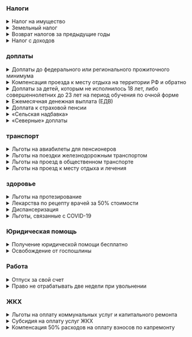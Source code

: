 ### Налоги

<details><summary>Налог на имущество</summary>

Мужчины старше 60 лет и женщины 55 лет, освобождается от уплаты налога на недвижимость: жилые дома, квартиры, комнаты, гаражи или машино-место, хозпостройки площадью до 50 кв.м, помещения для работы. Льгота действует на один объект каждого вида (ст. 407 Налогового кодекса РФ).

<h4>Как получить</h4>

Для получения льготы по имущественному и земельному налогам обращаться в налоговый орган и собирать какие-либо документы не нужно. Инспекция сама пересчитает налог, исходя из данных, предоставляемых ПФР и Росреестром. По имущественным налогам уведомления вам просто не направят, а по земельному налогу, если участок больше 600 кв. м., сумма налога будет указана уже с учётом льготы.

Но если вы переживаете, что про вас забудут, можете подать заявление о представлении льготы в территориальный отдел Федеральной налоговой службы, в том числе через МФЦ или «Личный кабинет налогоплательщика».

</details>

<details><summary>Земельный налог</summary>

— мужчины старше 60 лет и женщины 55 лет могут уменьшить налог на земельный участок более 6 соток. Если площадь участка составляет не более 6 соток — налог взиматься не будет. Льготу получают участки, находящиеся в собственности, пользовании или пожизненном наследуемом владении (п. 5 ст. 391 Налогового кодекса РФ).

<h4>Как получить</h4>

Сумма налога (руб.) / площадь участка (кв.м.) х 600 кв. м.

Чтобы рассчитать, сколько вам нужно заплатить налогов на имущество или земельный участок, воспользуйтесь налоговым калькулятором. Потребуется выбрать вид налога и год, за который он начислен, а также ввести кадастровый номер объекта недвижимости (указан в документах на собственность).

Рассчитать, сколько вам придётся заплатить налог за землю с учётом льготного вычета можно по формуле:

Пример:

Белла Аркадьевна владеет участком площадью 10 соток, налог на который составляет 1 500 рублей. Таким образом, с учётом льготы, пенсионерке нужно будет уплатить 900 рублей (1 500 /1 000×600). Она сможет сэкономить 600 рублей.

</details>

<details><summary>Возврат налогов за предыдущие годы</summary>

— если пенсионер купил жилой дом, квартиру, комнату или долю в них, земельный участок для ИЖС, на котором расположен дом или только планируется строительство, а также уплатил проценты по ипотеке на покупку или строительство жилья, то после уплаты налогов он сможет вычесть из своих доходов расходы на покупку этого жилья (налоговый вычет). Пенсионер может получить вычет за предшествующие три года или перенести его на будущие периоды (ст. 220 Налогового кодекса РФ).

<h4>Как получить</h4>

Для возврата налога необходимо направить в налоговую инспекцию, в том числе через МФЦ или «Личный кабинет налогоплательщика», пакет документов: заявление о предоставлении вычета, декларацию по форме 3-НДФЛ за те годы, за которые вы желаете вернуть налог. Кроме этого нужно приложить копии документа о собственности на купленную квартиру, дом или землю (выписка из ЕГРН), кредитного договора (если заключался), платежных документов (банковские платежки, расписка о получении денег продавцом и т. п.), пенсионная книжка или справка из ПФР о выходе на пенсию. Укажите реквизиты банковского счета (карты), куда нужно перечислить деньги. С мая 2021 года в некоторых случаях возможно получения вычета в упрощенном порядке, без подачи декларации и подтверждающих документов. Если вы подпадаете под эту категорию, до налоговая служба направит в ваш «Личный кабинет налогоплательщика» специальное сообщение. Самостоятельно обращаться в налоговую не требуется.

</details>
<details><summary>Налог с доходов</summary>
— государство освобождает пенсионеров от уплаты налогов с некоторых доходов, например, с пенсий и социальных доплат к ним, пособий, а также стоимости путёвок и лечения, оплачиваемых работодателем, в том числе бывшим (п.п.2, 9, 10, 28 Налогового кодекса РФ).

<h4>Как получить</h4>

За этой льготой обращаться никуда не нужно: пенсии и пособия освобождаются он налога автоматически, а освобождение стоимости путёвок и лечение оформляет работодатель.

</details>

### доплаты

<details><summary>Доплаты до федерального или регионального прожиточного минимума</summary>

неработающим пенсионерам с низким размером пенсии.

<h4>Как получить</h4>

За оформлением федеральной доплаты нужно обращаться в Пенсионный фонд, а региональной — орган социальной защиты населения по месту своего жительства. С 1 января 2022 года социальная доплата будет назначаться автоматически, без каких-либо заявлений (ст. 12.1 Федерального закона «О государственной социальной помощи»).

</details>

<details><summary>Компенсация проезда к месту отдыха на территории РФ и обратно</summary>

— на эту компенсацию, один раз в два года, имеют право неработающие пенсионеры, которые получают страховую пенсию по старости или инвалидности и проживают в районах Крайнего Севера и приравненных к ним местностях (ст. 34 Федерального закона «О государственных гарантиях и компенсациях для лиц, работающих и проживающих в районах Крайнего Севера и приравненных к ним местностях»).

<h4>Как получить</h4>

Оформить льготу можно в Пенсионном фонде: до поездки — выдадут специальные талоны, по которым оформляются бесплатные билеты, либо после поездки — выплачивается денежная компенсация на основании проездных документов. Денежная или неденежная льгота, в зависимости от оформления до или после поездки.

</details>

<details><summary>Доплаты за детей, которым не исполнилось 18 лет, либо совершеннолетних до 23 лет на период обучения по очной форме</summary>
внуков, братьев и сестёр, этого возраста, при отсутствии родителей, которые должны их содержать, а также родителей и супруга, если они достигли пенсионного возраста либо имеют инвалидность.

<h4>Как получить</h4>

Если на содержании пенсионера находятся нетрудоспособные члены семьи, пенсия выплачивается в повышенном размере. Доплата составляет 2 014,82 рубля (1/3 суммы фиксированной выплаты к страховой пенсии) на каждого иждивенца, но не более чем на трёх.

Для оформления доплаты необходимо обращаться в Пенсионный фонд.

</details>

<details><summary>Ежемесячная денежная выплата (ЕДВ)</summary>

— ветеранам ВОВ и боевых действий, бывшим несовершеннолетним узникам фашизма, инвалидам, лицам, пострадавшим от катастрофы на Чернобыльской АЭС и другим категориям. Размер ЕДВ зависит от льготной категории. Некоторые ЕДВ предоставляются автоматически (например, по инвалидности).

<h4>Как получить</h4>

Для назначения остальных необходимо обратиться в ПФР (за федеральными) или отдел соцзащиты (за региональными).

Обратите внимание: пенсионер имеет право на выплату ЕДВ только по одному из оснований, федеральному или региональному (исключение составляют «чернобыльцы»).

</details>

<details><summary>Доплата к страховой пенсии</summary>
— при достижении возраста 80 лет, а также установлении инвалидности 1 группы размер страховой пенсии увеличивается на сумму 6 044,48 рубля (размер фиксированной выплаты к страховой пенсии). Доплата устанавливается только по одному их оснований.

<h4>Как получить</h4>

Назначается она Пенсионным фондом автоматически, после достижения 80-летнего возраста или поступления данных об инвалидности.

</details>

<details><summary>«Сельская надбавка»</summary>
— бывшим работникам сельского хозяйства пенсия выплачивается в повышенном размере. Для её оформления необходимо иметь стаж в сельском хозяйстве по профессиям, включённым в список, не менее 30 лет. Доплата полагается только неработающим пенсионерам, постоянно проживающим в сельской местности, а с 2022 года — независимо от места проживания. Её размер составляет 1 511,12 рублей (25% фиксированной выплаты к страховой пенсии).

<h4>Как получить</h4>

Доплата назначается Пенсионным фондом автоматически.

</details>

<details><summary>«Северные» доплаты</summary>
— пенсионерам, отработавшим в районах Крайнего Севера не менее 15 лет, а в приравненных местностях — 20 лет, получают пенсию в повышенном размере. За стаж на Крайнем Севере 3 022,24 рубля, а на приравненных территориях — 1 813,34 рубля (50% и 30% фиксированной выплаты к страховой пенсии соответственно). Такая доплата не зависит от места жительства пенсионера и сохраняется за ним при переезде.

<h4>Как получить</h4>

Пенсионеры, проживающие на Крайнем Севере или приравненных местностях, получают доплату к пенсии в зависимости от районного коэффициента, установленного в месте проживания. Их размер зависит от коэффициента, установленного в той или иной местности. При переезде в «несеверные» регионы выплаты прекращаются.

«Северные» надбавки назначаются ПФР автоматически.

</details>

### транспорт

<details><summary>Льготы на авиабилеты для пенсионеров</summary>
— государственные специальные программы предоставления субсидий авиакомпаниям. В рамках программы пенсионеры, а также мужчины старше 60 лет, женщины — 55 лет, могут приобрести билет на самолёт по низким ценам.

<h4>Как получить</h4>

Список авиакомпаний и маршрутов, по которым предоставляется льгота утверждается ежегодно (Правила предоставления субсидий из федерального бюджета организациям воздушного транспорта в целях обеспечения доступности воздушных перевозок населению, утверждённые Постановление Правительства РФ).

Билеты по льготным ценам приобретаются у авиакомпаний, участвующих в программе в текущем году.

</details>

<details><summary>Льготы на поездки железнодорожным транспортом</summary>
— инвалиды, участники ВОВ, ветераны боевых действий и инвалиды войны и члены их семей, блокадники имеют право на бесплатный проезд в пригородных электричках.

<h4>Как получить</h4>

Для приобретения билета, дающего право на бесплатный проезд, необходимо обратиться в кассу железнодорожного вокзала, предъявив документ, подтверждающий льготный статус.

</details>

<details><summary>Льготы на проезд в общественном транспорте</summary>
предоставляют местные и региональные власти. Тут может быть несколько вариантов: без платы за проезд, денежная компенсация проезда, льготные проездные или талоны на поездки.

<h4>Как получить</h4>

За оформлением необходимо обращаться в отдел соцзащиты.

Денежная или неденежная льгота, в зависимости от региона.

</details>

<details><summary>Льготы на проезд к месту отдыха и лечения</summary>

— участникам ВОВ и ветеранам боевых действий, блокадникам и жителям осаждённого Севастополя, инвалидам, гражданам, подвергшимся радиации на Чернобыльской АЭС и Семипалатинском полигоне и др. Льгота предоставляется при поездках на железнодорожном, авиационном, водном и автомобильном транспорте.

<h4>Как получить</h4>

Нужно подать документы в один из центров госуслуг «Мои документы», предъявив пакет документов, подтверждающий льготный статус.

</details>

### здоровье

<details><summary>Льготы на протезирование</summary>
— военным пенсионерам, Героям СССР и РФ, полным кавалерам ордена Славы, Героям Социалистического труда СССР, Героям Труда РФ, полным кавалерам ордена Трудовой Славы. Военным пенсионерам протезирование проводится в ведомственных медицинских учреждениях.

<h4>Как получить</h4>

Для получения льготы им нужно обращаться в органы пенсионного обеспечения своего ведомства (Минобороны, МВЛ. прокуратура и проч.). Остальным категориям льготникам должны обращаться в органы соцзащиты.

</details>

<details><summary>Лекарства по рецепту врачей за 50% стоимости</summary>
могут приобрести пенсионеры, получающие пенсию по старости, инвалидности или по случаю потери кормильца в минимальных размерах.

<h4>Как получить</h4>

Для получения рецепта необходимо предъявить паспорт и справку из ПФР в поликлинику, к которой вы прикреплены. Лечащий врач выпишет рецепт и сообщит, в какой аптеке вы сможете получить лекарство по нему. (Приложение № 2 к Постановлению Правительства РФ № 890).

</details>

<details><summary>Диспансеризация</summary>
— на два рабочих дня в году пенсионеры и предпенсионеры освобождаются от работы для прохождения диспансеризации. На это время за ним сохраняется средняя заработная плата (ст. 185.1 Трудового кодекса РФ).

<h4>Как получить</h4>

Для предоставления этих дней необходимо обратиться с письменным заявлением к работодателю.

</details>

<details><summary>Льготы, связанные с COVID-19</summary>
— пенсионерам предоставляется рассрочка по исполнительным документам по взысканию задолженности до 1 миллиона рублей.

<h4>Как получить</h4>

Рассрочка предоставляется на срок не более 24 месяцев, но не позднее 01.07.2022года (Федеральный закон «Об особенностях исполнения судебных актов, актов других органов и должностных лиц, а также возврата просроченной задолженности в период распространения новой коронавирусной инфекции»).

Для оформления этой льготы необходимо обращаться в Службу судебных приставов по месту своего жительства, где находится возбужденное в отношении пенсионера исполнительное производство. Контактные данные территориальных отделов можно найти на сайте ФССП России.

</details>

### Юридическая помощь

<details><summary>Получение юридической помощи бесплатно</summary>

— малоимущим с доходом меньше прожиточного минимума, инвалидам 1 и 2 группы, а также людям пожилого возраста и инвалидам постоянно проживающим в организациях социального обслуживания. Юридическая помощь оказывается по ряду социально значимых вопросов (Федеральный закон «О бесплатной юридический помощи в РФ»).

<h4>Как получить</h4>

За её получением бесплатной юридической помощи необходимо обращаться к адвокатам или юристам, которые участвуют в системе оказания бесплатной юридической помощи в вашем регионе. Их контактные данные можно узнать на сайте Министерства юстиции РФ в подразделе своего региона, адвокатской палате или отделе соцзащиты.

Пример:

На 2021 год средний размер пенсии по старости неработающих пенсионеров составляет 17 536 рублей. Уже знакомая нам Белла Аркадьевна из Нижнего Новгорода получает пенсию 14 000 рублей. Она пользуется налоговыми льготами, которые предоставляются автоматически, и экономит на них 1000 рублей (600 рублей на земельном налоге и 400 рублей на налоге за квартиру).

Также она подала заявление и все необходимые документы в отдел соцзащиты и оформила субсидию на оплату услуг ЖКУ, и теперь она ежемесячно получает 663 рубля на оплату «коммуналки». Белла Аркадьевна летала в гости к дочери в Калининград по льготному субсидированному билету для пенсионеров, на чём сэкономила 3 800 рублей. Через несколько месяцев пенсионерке исполниться 70 лет, и она сможет экономить на взносах на капитальный ремонт 108,08 рублей каждый месяц.

</details>

<details><summary>Освобождение от госпошлины</summary>
при подаче исковых заявлений в суд к Пенсионному фонду России, негосударственным пенсионным фондам, а также государственным органам, осуществляющим пенсионное обеспечение военных пенсионеров. Льгота предусмотрена на всех стадиях рассмотрения дела, в том числе при подаче жалоб (апелляционных, кассационных). П.п. 5 п. 2 и п. 3 ст. 333.36 Налогового кодекса Российской Федерации

<h4>Как получить</h4>

Льгота распространяется на иски имущественного характера (т.е.о взыскании денежных средств, например, невыплаченной или выплаченной не в полном объёме пенсии), с ценой до 1 миллиона рублей.

За получение льготы нужно обращаться в суд, куда подаётся иск, апелляционная и кассационная жалоба.

</details>

### Работа

<details><summary>Отпуск за свой счет</summary>
— работающие пенсионеры имеют право на отпуск без сохранения заработной платы, продолжительностью до 14 дней в году, а пенсионеры с инвалидностью — до 60 календарных дней (ст. 128 Трудового кодекса РФ).

<h4>Как получить</h4>

Для получения этих льгот необходимо обращаться к работодателю.

</details>

<details><summary>Право не отрабатывать две недели при увольнении</summary>
даже если пенсия назначена несколько лет назад. Для этого в заявлении нужно указать причину увольнения «В связи с выходом на пенсию» (ст. 80 Трудового кодекса РФ).

<h4>Как получить</h4>

Для получения этих льгот необходимо обращаться к работодателю.

</details>

### ЖКХ

<details><summary>Льготы на оплату коммунальных услуг и капитального ремонта</summary>
— компенсация половины стоимости расходов по ЖКУ полагается инвалидам всех групп, участникам ВОВ и труженикам тыла, блокадникам и участникам обороны Севастополя, чернобыльцам, ветеран боевых действий и инвалидам войны.

<h4>Как получить</h4>

Герои Советского Союза и РФ, Соцтруда, кавалеры ордена Трудовой Славы и члены их семей полностью освобождаются от оплаты «коммуналки».

За выплатой необходимо обращаться в отдел социальной защиты населения по месту своего жительства, в том числе через МФЦ.

</details>

<details><summary>Субсидия на оплату услуг ЖКХ</summary>
, если на «коммуналку» тратится больше определённой доли совокупного дохода всех членов семьи или одиноко проживающего гражданина. Конкретная величина устанавливается региональными властями, но не может быть выше 22% (ст. 159 Жилищного кодекса РФ).

<h4>Как получить</h4>

За получением льготы необходимо обращаться в отдел социальной защиты населения по месту своего жительства или специально созданное для этих целей учреждение, в том числе через МФЦ.

Субсидия рассчитывается по специальной формуле, установленной Постановлением Правительства РФ от 14.12.2005 г. 761 «О предоставлении субсидий на оплату жилого помещения и коммунальных услуг».

Размер субсидии определяется по формуле:

`С₁ = ССЖКУₚ×n-(МДДₚ/100)×Д, `

Пример:

Белла Аркадьевна проживает одна в двухкомнатной квартире. Она получает пенсию 14 000 рублей, а на оплату «коммуналки» ежемесячно тратит 3 800 рублей. В органах соцзащиты она узнала, что ССЖКУₚ для её категории составляет 3 743 рубля, а МДДₚ в Нижегородской области, где живёт, пенсионерка, установлена 22%. Таким образом, Белла Аркадьевна может оформить субсидию на сумму 663 рубля.

3 743×1 — 22/100×14 000

Несмотря на то, что составляющие формулы есть в открытом доступе в Интернете, а также их можно узнать, обратившись в органы соцзащиты, рассчитать размер субсидии может быть непросто. На помощь вам придут специальные калькуляторы субсидий, которые есть на многих региональных сайтах органов соцзащиты. Но помните, что необходимо использовать калькулятор именно своего региона. Другие вам не подойдут, поскольку там действуют другие региональные стандарты.

Также о доступности для вас данной льготы вы можете уточнить, непосредственно обратившись в органы социальной защиты населения.

</details>

<details><summary>Компенсация 50% расходов на оплату взносов по капремонту</summary>

по достижению 70 лет, а после 80 лет — расходы компенсируют полностью. (ч. 2.1 ст. 169 Жилищного кодекса РФ).

<h4>Как получить</h4>

Льготу могут получить неработающие пенсионеры, проживающие одни или с другими родственниками, достигшими пенсионного возраста (60 лет мужчины, 55 — женщины) или инвалидами 1, 2 группы, которые также не работают.

Автоматически после достижения установленного возраста льгота не назначается.

Для её получения необходимо сначала оплатить капремонт полностью, а затем обратиться с заявлением о возврате в отдел соцзащиты.

Льгота вводится региональным законом. На сегодняшний день она установлена для пенсионеров старшего возраста во всех субъектах РФ.

Обратите внимание: возвращается не вся сумма взносов, уплаченная пенсионером. Компенсация рассчитывается исходя из минимального размера взноса на капремонт на один кв.м общей площади жилого помещения в месяц и размера регионального стандарта нормативной площади жилого помещения, используемой для расчета субсидий.

Эти значения устанавливаются самостоятельно региональными властями и различаются в разных субъектах РФ. Узнать их можно в органах соцзащиты.

Размер компенсации можно рассчитать по формуле:

— для пенсионеров старше 70 лет: МВКр х РРСНПжп х 50%

— для пенсионеров старше 80 лет: МВКр х РРСНПжп х 100%, где

— МВКр — минимальный взнос на капремонт, установленный в регионе на текущий год,

— РРСНПжп — размер регионального стандарта нормативной площади.

Пример:

Белла Львовна проживает в Нижнем Новгороде одна в двухкомнатной квартире, площадью 52 кв. м. Через несколько месяцев Белле Львовне исполняется 70 лет. Чтобы рассчитать, сколько она сможет экономить, она узнал в отделе соцзащиты, что на 2021 год минимальный взнос на капремонт установлен в 6,55 рублей/кв.м., а региональный стандарт площади для неё составит 33 кв. м.

Размер компенсации составит 108,08 рублей (33 кв. м. х 6,55×50%)

</details>
